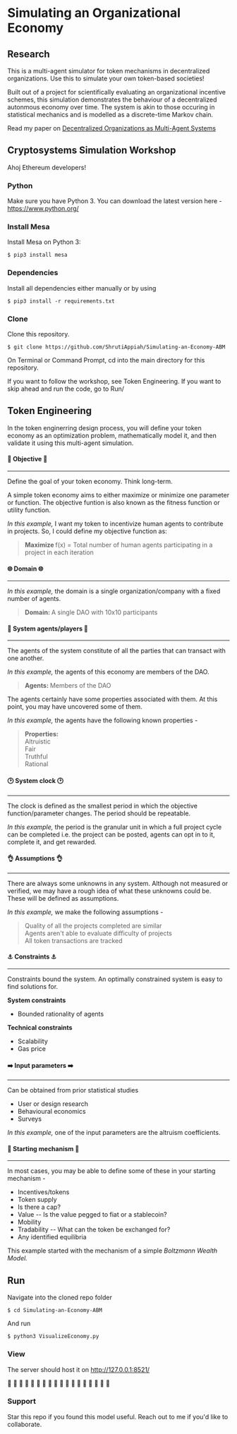 # Simulating an Organizational Economy

Research
------------
This is a multi-agent simulator for token mechanisms in decentralized organizations. Use this to simulate your own token-based societies!

Built out of a project for scientifically evaluating an organizational incentive schemes, this simulation demonstrates the behaviour of a decentralized autonmous economy over time. The system is akin to those occuring in statistical mechanics and is modelled as a discrete-time Markov chain. 

Read my paper on [Decentralized Organizations as Multi-Agent Systems](https://www.researchgate.net/publication/319875145_Decentralized_Organizations_as_Multi-Agent_Systems_-_A_Complex_Systems_Perspective "Decentralized Organizations as Multi-Agent Systems")


## Cryptosystems Simulation Workshop
Ahoj Ethereum developers! 

### Python
Make sure you have Python 3. You can download the latest version here - https://www.python.org/

### Install Mesa
Install Mesa on Python 3:

    $ pip3 install mesa

### Dependencies
Install all dependencies either manually or by using
```
$ pip3 install -r requirements.txt
```

### Clone
Clone this repository.
```
$ git clone https://github.com/ShrutiAppiah/Simulating-an-Economy-ABM
```
On Terminal or Command Prompt, cd into the main directory for this repository.

If you want to follow the workshop, see Token Engineering. If you want to skip ahead and run the code, go to Run/

## Token Engineering 
In the token enginerring design process, you will define your token economy as an optimization problem, mathematically model it, and then validate it using this multi-agent simulation.

#### :rocket: Objective :rocket:
----
Define the goal of your token economy. Think long-term.

A simple token economy aims to either maximize or minimize one parameter or function. The objective funtion is also known as the fitness function or utility function. 

<i> In this example, </i> I want my token to incentivize human agents to contribute in projects. 
So, I could define my objective function as:

>  <b> Maximize </b> f(x) = Total number of human agents participating in a project in each iteration  

#### :globe_with_meridians: Domain :globe_with_meridians:
----
<i> In this example, </i> the domain is a single organization/company with a fixed number of agents.

> <b> Domain: </b> A single DAO with 10x10 participants

#### :couple: System agents/players :couple:
----
The agents of the system constitute of all the parties that can transact with one another. 

<i> In this example, </i> the agents of this economy are members of the DAO.

> <b> Agents: </b> Members of the DAO

The agents certainly have some properties associated with them. At this point, you may have uncovered some of them. 

<i> In this example, </i> the agents have the following known properties -

> <b> Properties: </b>
> <br> Altruistic
> <br> Fair 
> <br> Truthful
> <br> Rational

#### :clock2: System clock :clock2:
----
The clock is defined as the smallest period in which the objective function/parameter changes.  The period should be repeatable.

<i> In this example, </i> the period is the granular unit in which a full project cycle can be completed i.e. the project can be posted, agents can opt in to it, complete it, and get rewarded. 

#### :ok_hand: Assumptions :ok_hand:
----
There are always some unknowns in any system. Although not measured or verified, we may have a rough idea of what these unknowns could be. These will be defined as assumptions. 

<i> In this example, </i> we make the following assumptions -
> Quality of all the projects completed are similar
> <br> Agents aren't able to evaluate difficulty of projects
> <br> All token transactions are tracked


#### :anchor: Constraints :anchor:
----
Constraints bound the system. An optimally constrained system is easy to find solutions for. 

<b> System constraints </b>
- Bounded rationality of agents

<b> Technical constraints </b>
- Scalability
- Gas price

#### :arrow_right: Input parameters :arrow_right:
----
Can be obtained from prior statistical studies
- User or design research
- Behavioural economics
- Surveys

<i> In this example, </i> one of the input parameters are the altruism coefficients.

#### :beginner: Starting mechanism :beginner:
----

In most cases, you may be able to define some of these in your starting mechanism -
- Incentives/tokens
- Token supply
- Is there a cap?
- Value 
-- Is the value pegged to fiat or a stablecoin?
- Mobility
- Tradability
-- What can the token be exchanged for?
- Any identified equilibria

This example started with the mechanism of a simple <i> Boltzmann Wealth Model. </i> 

## Run
Navigate into the cloned repo folder 
```
$ cd Simulating-an-Economy-ABM
```
And run
```
$ python3 VisualizeEconomy.py
```

### View
The server should host it on http://127.0.0.1:8521/

:checkered_flag: :checkered_flag: :checkered_flag: :checkered_flag: :checkered_flag: :checkered_flag: :checkered_flag: :checkered_flag: :checkered_flag: :checkered_flag: :checkered_flag: :checkered_flag: :checkered_flag: :checkered_flag: :checkered_flag: :checkered_flag: :checkered_flag: :checkered_flag: 

### Support
Star this repo if you found this model useful. Reach out to me if you'd like to collaborate.

